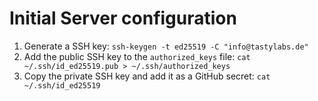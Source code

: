 # Initial Server configuration
1. Generate a SSH key: `ssh-keygen -t ed25519 -C "info@tastylabs.de"`
2. Add the public SSH key to the `authorized_keys` file: `cat ~/.ssh/id_ed25519.pub > ~/.ssh/authorized_keys`
3. Copy the private SSH key and add it as a GitHub secret: `cat ~/.ssh/id_ed25519`
